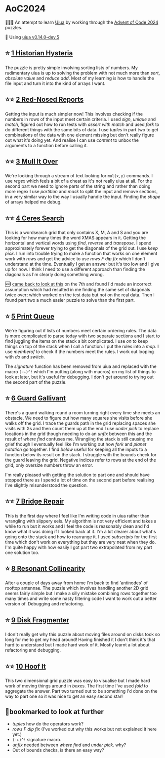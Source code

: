 # AoC2024

👩🏻‍💻 An attempt to learn [Uiua](https://www.uiua.org/) by working through the [Advent of Code 2024](https://adventofcode.com/2024) puzzles.

📀 Using [uiua v0.14.0-dev.5 ](https://github.com/uiua-lang/uiua#90b11407)

## ⭐️ [1 Historian Hysteria](day1)

The puzzle is pretty simple involving sorting lists of numbers. My rudimentary uiua is up to solving the problem with not much more than *sort*, *absolute value* and *reduce add*.  Most of my learning is how to handle the file input and turn it into the kind of arrays I want.

## ⭐️⭐️ [2 Red-Nosed Reports](day2)

Getting the input is much simpler now! This involves checking if the numbers in rows of the input meet certain criteria. I used *sign*, *unique* and *match*, figured out how to run tests with *assert with match* and used *fork* to do different things with the same bits of data. I use *tuples* in part two to get combinations of the data with one element missing but don't really figure out what it's doing yet. And realise I can use *content* to unbox the arguments to a function before calling it.

## ⭐️⭐️ [3 Mull It Over](day3)
We're looking through a stream of text looking for `mul(x,y)` commands. I use *regex* which feels a bit of a cheat as it's not really uiua at all. For the second part we need to ignore parts of the string and rather than doing more regex I use *partition* and *mask* to split the input and remove sections, in a very similar way to the way I usually handle the input. Finding the *shape* of arrays helped me debug.

## ⭐️⭐️ [4 Ceres Search](day4)
This is a wordsearch grid that only contains X, M, A and S and you are looking for how many times the word XMAS appears in it. Getting the horizontal and vertical words using *find*, *reverse* and *transpose*. I spend approximately forever trying to get the diagonals of the grid out. I use *keep* *pick*. I run into trouble trying to make a function that works on one element work with *rows* and get the advice to use *rows F dip fix* which I don't understand at the time. Eventually I get an answer but it's too low and I give up for now. I think I need to use a different approach than finding the diagonals as I'm clearly doing something wrong.

🆕I [came back to look at this](day4/redux.md) on the 7th and found I'd made an incorrect assumption which had resulted in me finding the same set of diagonals twice over; which worked on the test data but not on the real data. Then I found part two a much easier puzzle to solve than the first part.

## ⭐️ [5 Print Queue](day5)
We're figuring out if lists of numbers meet certain ordering rules. The data is more complicated to parse today with two separate sections and I start to find juggling the items on the stack a bit complicated. I use *on* to keep things on top of the stack when I call a function. I put the rules into a *map*.  I use *memberof* to check if the numbers meet the rules. I work out looping with *do* and *switch*.

The *signature* function has been removed from uiua and replaced with the macro `(⋅⊢)^!` which I'm putting (along with macros) on my list of things to look at later, but it's useful for debugging. I don't get around to trying out the second part of the puzzle.

## ⭐️ [6 Guard Gallivant](day6)
There's a guard walking round a room turning right every time she meets an obstacle. We need to figure out how many squares she visits before she walks off the grid. I trace the guards path in the grid replacing spaces she visits with Xs and then count them up at the end.I use *under pick* to replace locations in the grid though needing to do an *unfix* between this and the result of *where find* confuses me. Wrangling the stack is still causing me grief though I eventually feel like I'm working out how *fork* and *planet notation* go together.  I find *below* useful for keeping all the inputs to a function below its result on the stack. I struggle with the bounds check for the guard leaving the grid. Negative indices refer to rows at the end of the grid, only oversize numbers throw an error. 

I'm really pleased with getting the solution to part one and should have stopped there as I spend a lot of time on the second part before realising I've slightly misunderstood the question.

##  ⭐️⭐️ [7 Bridge Repair](day7)

This is the first day where I feel like I'm writing code in uiua rather than wrangling with slippery eels. My algorithm is not very efficient and takes a while to run but it works and I feel the code is reasonably clean and I'd know what it was doing if I looked back at it. I'm a lot clearer about what's going onto the stack and how to rearrange it. I used *subscripts* for the first time which don't work on everything but they are very neat when they do. I'm quite happy with how easily I got part two extrapolated from my part one solution too.

## ⭐️ [8 Resonant Collinearity](day8)

After a couple of days away from home I'm back to find 'antinodes' of rooftop antennae. The puzzle which involves handling another 2D grid seems fairly simple but I make a silly mistake combining rows together too many times and write some nasty filtering code I want to work out a better version of. Debugging and refactoring.


## ⭐️ [9 Disk Fragmenter](day9)

I don't really get why this puzzle about moving files around on disks took so long for me to get my head around! Having finished it I don't think it's that hard to understand but I made hard work of it. Mostly learnt a lot about refactoring and debugging.

## ⭐️⭐️ [10 Hoof It](day10)

This two dimensional grid puzzle was easy to visualise but I made hard work of moving things around in *box*es. The first time I've used *fold* to aggregate the answer. Part two turned out to be something I'd done on the way to part one so it was nice to get an easy second star!

## 📑bookmarked to look at further
- *tuples* how do the operators work?
- *rows F dip fix* (I've worked out why this works but not explained it here yet.)
- `(⋅⊢)^!` signature macro.
- *unfix* needed between *where find* and *under pick*. why?
- Out of bounds checks, is there an easy way?